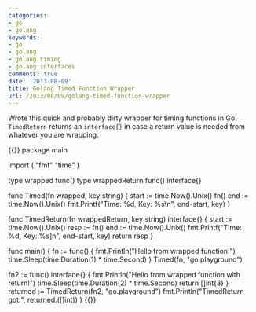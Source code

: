 ```yaml
---
categories:
- go
- golang
keywords:
- go
- golang
- golang timing
- golang interfaces
comments: true
date: '2013-08-09'
title: Golang Timed Function Wrapper
url: /2013/08/09/golang-timed-function-wrapper
---
```



Wrote this quick and probably dirty wrapper for timing functions in Go.
`TimedReturn` returns an `interface{}` in case a return value is needed
from whatever you are wrapping.

<!--more-->
{{<highlight go>}}
package main

import (
  "fmt"
  "time"
)

type wrapped func()
type wrappedReturn func() interface{}

func Timed(fn wrapped, key string) {
  start := time.Now().Unix()
  fn()
  end := time.Now().Unix()
  fmt.Printf("Time: %d, Key: %s\n", end-start, key)
}

func TimedReturn(fn wrappedReturn, key string) interface{} {
  start := time.Now().Unix()
  resp := fn()
  end := time.Now().Unix()
  fmt.Printf("Time: %d, Key: %s]n", end-start, key)
  return resp
}

func main() {
  fn := func() {
    fmt.Println("Hello from wrapped function!")
    time.Sleep(time.Duration(1) * time.Second)
  }
  Timed(fn, "go.playground")

  fn2 := func() interface{} {
    fmt.Println("Hello from wrapped function with return!")
    time.Sleep(time.Duration(2) * time.Second)
    return []int{3}
  }
  returned := TimedReturn(fn2, "go.playground")
  fmt.Println("TimedReturn got:", returned.([]int))
}
{{</highlight>}}
